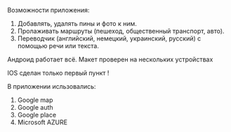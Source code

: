 Возможности приложения:
  1. Добавлять, удалять пины и фото к ним.
  2. Пролаживать маршруты (пешеход, общественный транспорт, авто). 
  3. Переводчик (английский, немецкий, украинский, русский) с помощью речи или текста.
  
  
  Андроид работает всё. Макет проверен на нескольких устройствах
  
  IOS сделан только первый пункт !
  
  
  В приложении исльзовались:
   1. Google map
   2. Google auth
   3. Google place
   4. Microsoft AZURE

